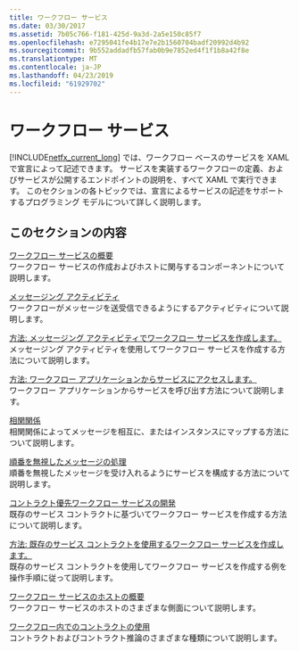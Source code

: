 ```yaml
---
title: ワークフロー サービス
ms.date: 03/30/2017
ms.assetid: 7b05c766-f181-425d-9a3d-2a5e150c85f7
ms.openlocfilehash: e7295041fe4b17e7e2b1560704badf20992d4b92
ms.sourcegitcommit: 9b552addadfb57fab0b9e7852ed4f1f1b8a42f8e
ms.translationtype: MT
ms.contentlocale: ja-JP
ms.lasthandoff: 04/23/2019
ms.locfileid: "61929702"
---
```

# <a name="workflow-services"></a>ワークフロー サービス
[!INCLUDE[netfx_current_long](../../../../includes/netfx-current-long-md.md)] では、ワークフロー ベースのサービスを XAML で宣言によって記述できます。 サービスを実装するワークフローの定義、およびサービスが公開するエンドポイントの説明を、すべて XAML で実行できます。 このセクションの各トピックでは、宣言によるサービスの記述をサポートするプログラミング モデルについて詳しく説明します。  
  
## <a name="in-this-section"></a>このセクションの内容  
 [ワークフロー サービスの概要](../../../../docs/framework/wcf/feature-details/workflow-services-overview.md)  
 ワークフロー サービスの作成およびホストに関与するコンポーネントについて説明します。  
  
 [メッセージング アクティビティ](../../../../docs/framework/wcf/feature-details/messaging-activities.md)  
 ワークフローがメッセージを送受信できるようにするアクティビティについて説明します。  
  
 [方法: メッセージング アクティビティでワークフロー サービスを作成します。](../../../../docs/framework/wcf/feature-details/how-to-create-a-workflow-service-with-messaging-activities.md)  
 メッセージング アクティビティを使用してワークフロー サービスを作成する方法について説明します。  
  
 [方法: ワークフロー アプリケーションからサービスにアクセスします。](../../../../docs/framework/wcf/feature-details/how-to-access-a-service-from-a-workflow-application.md)  
 ワークフロー アプリケーションからサービスを呼び出す方法について説明します。  
  
 [相関関係](../../../../docs/framework/wcf/feature-details/correlation.md)  
 相関関係によってメッセージを相互に、またはインスタンスにマップする方法について説明します。  
  
 [順番を無視したメッセージの処理](../../../../docs/framework/wcf/feature-details/out-of-order-message-processing.md)  
 順番を無視したメッセージを受け入れるようにサービスを構成する方法について説明します。  
  
 [コントラクト優先ワークフロー サービスの開発](../../../../docs/framework/windows-workflow-foundation/contract-first-workflow-service-development.md)  
 既存のサービス コントラクトに基づいてワークフロー サービスを作成する方法について説明します。  
  
 [方法: 既存のサービス コントラクトを使用するワークフロー サービスを作成します。](../../../../docs/framework/windows-workflow-foundation/how-to-create-a-workflow-service-that-consumes-an-existing-service-contract.md)  
 既存のサービス コントラクトを使用してワークフロー サービスを作成する例を操作手順に従って説明します。  
  
 [ワークフロー サービスのホストの概要](../../../../docs/framework/wcf/feature-details/hosting-workflow-services-overview.md)  
 ワークフロー サービスのホストのさまざまな側面について説明します。  
  
 [ワークフロー内でのコントラクトの使用](../../../../docs/framework/wcf/feature-details/using-contracts-in-workflow.md)  
 コントラクトおよびコントラクト推論のさまざまな種類について説明します。

